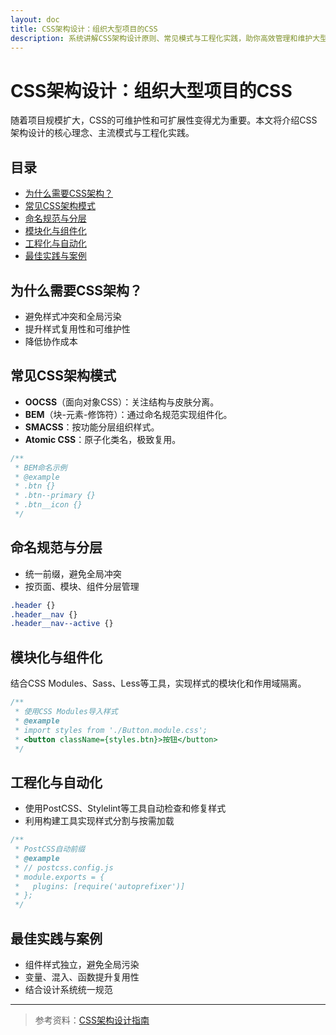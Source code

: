 ```yaml
---
layout: doc
title: CSS架构设计：组织大型项目的CSS
description: 系统讲解CSS架构设计原则、常见模式与工程化实践，助你高效管理和维护大型前端项目的样式代码。
---
```


# CSS架构设计：组织大型项目的CSS

随着项目规模扩大，CSS的可维护性和可扩展性变得尤为重要。本文将介绍CSS架构设计的核心理念、主流模式与工程化实践。

## 目录

- [为什么需要CSS架构？](#为什么需要css架构)
- [常见CSS架构模式](#常见css架构模式)
- [命名规范与分层](#命名规范与分层)
- [模块化与组件化](#模块化与组件化)
- [工程化与自动化](#工程化与自动化)
- [最佳实践与案例](#最佳实践与案例)

## 为什么需要CSS架构？

- 避免样式冲突和全局污染
- 提升样式复用性和可维护性
- 降低协作成本

## 常见CSS架构模式

- **OOCSS**（面向对象CSS）：关注结构与皮肤分离。
- **BEM**（块-元素-修饰符）：通过命名规范实现组件化。
- **SMACSS**：按功能分层组织样式。
- **Atomic CSS**：原子化类名，极致复用。

```css
/**
 * BEM命名示例
 * @example
 * .btn {}
 * .btn--primary {}
 * .btn__icon {}
 */
```

## 命名规范与分层

- 统一前缀，避免全局冲突
- 按页面、模块、组件分层管理

```css
.header {}
.header__nav {}
.header__nav--active {}
```

## 模块化与组件化

结合CSS Modules、Sass、Less等工具，实现样式的模块化和作用域隔离。

```js
/**
 * 使用CSS Modules导入样式
 * @example
 * import styles from './Button.module.css';
 * <button className={styles.btn}>按钮</button>
 */
```

## 工程化与自动化

- 使用PostCSS、Stylelint等工具自动检查和修复样式
- 利用构建工具实现样式分割与按需加载

```js
/**
 * PostCSS自动前缀
 * @example
 * // postcss.config.js
 * module.exports = {
 *   plugins: [require('autoprefixer')]
 * };
 */
```

## 最佳实践与案例

- 组件样式独立，避免全局污染
- 变量、混入、函数提升复用性
- 结合设计系统统一规范

---

> 参考资料：[CSS架构设计指南](https://css-tricks.com/architecture-for-css/) 